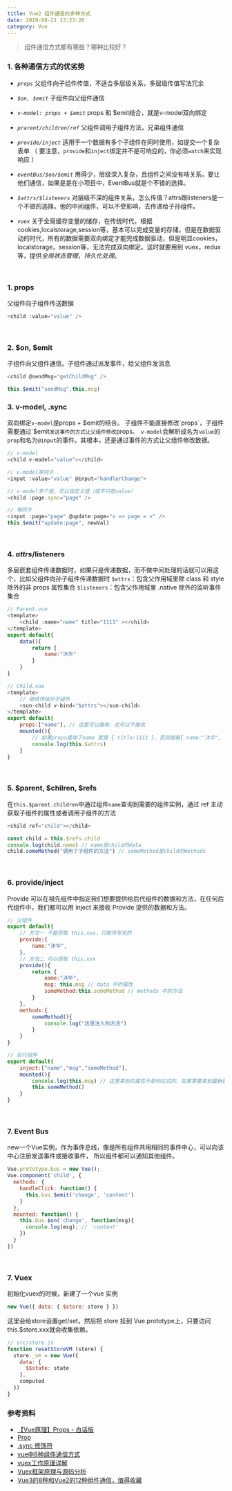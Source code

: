 ```yaml
---
title: Vue2 组件通信的多种方式
date: 2019-08-21 13:23:26
category: Vue
---
```

> 组件通信方式都有哪些？哪种比较好？

### 1. 各种通信方式的优劣势
- *`props`*
父组件向子组件传值，不适合多层级关系，多层级传值写法冗余

- *`$on, $emit`*
子组件向父组件通信

- *`v-model: props + $emit`*
props 和 $emit结合，就是v-model双向绑定

- *`prarent/children/ref`*
父组件调用子组件方法，兄弟组件通信

- *`provide/inject`*
适用于一个数据有多个子组件在同时使用，如提交一个复杂表单
（ 要注意，`provide`和`inject`绑定并不是可响应的，你必须`watch`来实现响应 ）

- *`eventBus/$on/$emit`*
用得少，层级深入复杂，且组件之间没有啥关系。要让他们通信，如果是是在小项目中，EventBus就是个不错的选择。

- *`$attrs/$listeners`*
对层级不深的组件关系，怎么传值？attrs跟listeners是一个不错的选择。他的中间组件，可以不受影响，去传递给子孙组件。

- *`vuex`*
关于全局缓存变量的储存，在传统时代，根据cookies,localstorage,session等，基本可以完成变量的存储。但是在数据驱动的时代，所有的数据需要双向绑定才能完成数据驱动，但是明显cookies，localstorage，session等，无法完成双向绑定。这时就要用到 vuex，redux等，提供*全局状态管理*，*持久化处理*。

<br/>



### 1. props
父组件向子组件传送数据
```js
<child :value="value" />
```
<br/>

### 2. $on, $emit
子组件向父组件通信。子组件通过派发事件，给父组件发消息
```js
<child @sendMsg="getChildMsg" />

this.$emit("sendMsg",this.msg)
```

### 3. v-model, .sync
双向绑定`v-model`是props + $emit的结合。
子组件不能直接修改`props`，子组件需要通过`$emit`发送事件的方式让父组件修改`props`。
v-model`会解析成名为`value`的`prop`和名为`@input`的事件。其根本，还是通过事件的方式让父组件修改数据。
```js
// v-model
<child v-model="value"></child>

// v-model等同于
<input :value="value" @input="handlerChange">

// v-model多个值，可以自定义值（值不只是value）
<child :page.sync="page" />

// 等同于
<input :page="page" @update:page="v => page = v" />
this.$emit("update:page", newVal)
```

<br/>

### 4. $attrs/$listeners
多层嵌套组件传递数据时，如果只是传递数据，而不做中间处理的话就可以用这个，比如父组件向孙子组件传递数据时
`$attrs`：包含父作用域里除 class 和 style 除外的非 props 属性集合
`$listeners`：包含父作用域里 .native 除外的监听事件集合
```js
// Parent.vue
<template>
    <child :name="name" title="1111" ></child>
</template>
export default{
    data(){
        return {
            name:"沐华"
        }
    }
}

// Child.vue
<template>
    // 继续传给孙子组件
    <sun-child v-bind="$attrs"></sun-child>
</template>
export default{
    props:["name"], // 这里可以接收，也可以不接收
    mounted(){
        // 如果props接收了name 就是 { title:1111 }，否则就是{ name:"沐华", title:1111 }
        console.log(this.$attrs)
    }
}
```



<br/>

### 5. $parent, $chilren, $refs
在`this.$parent.children`中通过组件`name`查询到需要的组件实例，通过 ref 主动获取子组件的属性或者调用子组件的方法
```js
<child ref="child"></child>

const child = this.$refs.child
console.log(child.name) // name是child的data
child.someMethod("调用了子组件的方法") // someMethod是child的methods
```

<br/>

### 6. provide/inject
Provide 可以在祖先组件中指定我们想要提供给后代组件的数据和方法，在任何后代组件中，我们都可以用 Inject 来接收 Provide 提供的数据和方法。
```js
// 父组件
export default{
    // 方法一 不能获取 this.xxx，只能传写死的
    provide:{
        name:"沐华",
    },
    // 方法二 可以获取 this.xxx
    provide(){
        return {
            name:"沐华",
            msg: this.msg // data 中的属性
            someMethod:this.someMethod // methods 中的方法
        }
    },
    methods:{
        someMethod(){
            console.log("这是注入的方法")
        }
    }
}

// 后代组件
export default{
    inject:["name","msg","someMethod"],
    mounted(){
        console.log(this.msg) // 这里拿到的属性不是响应式的，如果需要拿到最新的，可以在下面的方法中返回
        this.someMethod()
    }
}
```

<br/>

### 7. Event Bus
new一个Vue实例，作为事件总线，像是所有组件共用相同的事件中心，可以向该中心注册发送事件或接收事件， 所以组件都可以通知其他组件。
```js
Vue.prototype.bus = new Vue();
Vue.component('child', {
  methods: {
    handleClick: function() {
      this.bus.$emit('change', 'content')
    }
  },
  mounted: function() {
    this.bus.$on('change', function(msg){
      console.log(msg); // 'content'
    })
  }
})
```

<br/>

### 7. Vuex
初始化vuex的时候，新建了一个vue 实例
```js
new Vue({ data: { $store: store } })
```
这里会给store设置get/set，然后把 store 挂到 Vue.prototype上，只要访问 this.$store.xxx就会收集依赖。
```js
// src/store.js 
function resetStoreVM (store) {
  store._vm = new Vue({
    data: {
      $$state: state
    },
    computed
  })
}
```



### 参考资料
- [【Vue原理】Props - 白话版](https://zhuanlan.zhihu.com/p/53218851)
- [Prop](https://cn.vuejs.org/v2/guide/components-props.html)
- [.sync 修饰符](https://cn.vuejs.org/v2/guide/components-custom-events.html#sync-%E4%BF%AE%E9%A5%B0%E7%AC%A6)
- [vue中8种组件通信方式](https://juejin.cn/post/6844903887162310669#heading-11)
- [vuex工作原理详解](https://www.jianshu.com/p/d95a7b8afa06)
- [Vuex框架原理与源码分析](https://tech.meituan.com/2017/04/27/vuex-code-analysis.html)
- [Vue3的8种和Vue2的12种组件通信，值得收藏](https://juejin.cn/post/6999687348120190983?searchId=2025030615330979E6E38D7849AE670496#heading-16)